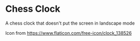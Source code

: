 # Chess Clock

A chess clock that doesn't put the screen in landscape mode

Icon from https://www.flaticon.com/free-icon/clock_138526
